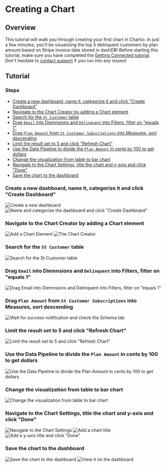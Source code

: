 # Creating a Chart


## Overview
This tutorial will walk you through creating your first chart in Chartio. In just a few minutes,
you'll be visualizing the top 5 delinquent customers by plan amount based on Stripe invoice data
stored in dashDB! Before starting this tutorial, make sure you have completed the
[Getting Connected tutorial](../getting-connected/README.md). Don't hesitate to
[contact support](../support/README.md) if you run into any issues!


## Tutorial

### Steps
- [Create a new dashboard, name it, categorize it and click "Create Dashboard"](#create-a-new-dashboard-name-it-categorize-it-and-click-create-dashboard)
- [Navigate to the Chart Creator by adding a Chart element](#navigate-to-the-chart-creator-by-adding-a-chart-element)
- [Search for the `St Customer` table](#search-for-the-st-customer-table)
- [Drag `Email` into Diemnsions and `Delinquent` into Filters, filter on "equals 1"](#drag-email-into-diemnsions-and-delinquent-into-filters-filter-on-equals-1)
- [Drag `Plan Amount` from `St Customer Subscriptions` into Measures, sort descending](#drag-plan-amount-from-st-customer-subscriptions-into-measures-sort-descending)
- [Limit the result set to 5 and click "Refresh Chart"](#limit-the-result-set-to-5-and-click-refresh-chart)
- [Use the Data Pipeline to divide the `Plan Amount` in cents by 100 to get dollars](#use-the-data-pipeline-to-divide-the-plan-amount-in-cents-by-100-to-get-dollars)
- [Change the visualization from table to bar chart](#change-the-visualization-from-table-to-bar-chart)
- [Navigate to the Chart Settings, title the chart and y-axis and click "Done"](#navigate-to-the-chart-settings-title-the-chart-and-y-axis-and-click-done)
- [Save the chart to the dashboard](#save-the-chart-to-the-dashboard)

### Create a new dashboard, name it, categorize it and click "Create Dashboard"
![Create a new dashboard](./img/00-new-dashboard.png)
![Name and categorize the dashboard and click "Create Dashboard"](./img/01-dashboard-settings.png)

### Navigate to the Chart Creator by adding a Chart element
![Add a Chart Element](./img/02-new-element.png)
![The Chart Creator](./img/03-chart-creator.png)

### Search for the `St Customer` table
![Search for the `St Customer` table](./img/04-metadata-search.png)

### Drag `Email` into Diemnsions and `Delinquent` into Filters, filter on "equals 1"
![Drag `Email` into Diemnsions and `Delinquent` into Filters, filter on "equals 1"](./img/05-st-customer.png)

### Drag `Plan Amount` from `St Customer Subscriptions` into Measures, sort descending
![Wait for success notification and check the Schema tab](./img/06-st-customer-sub.png)

### Limit the result set to 5 and click "Refresh Chart"
![Limit the result set to 5 and click "Refresh Chart"](./img/07-limit.png)

### Use the Data Pipeline to divide the `Plan Amount` in cents by 100 to get dollars
![Use the Data Pipeline to divide the `Plan Amount` in cents by 100 to get dollars](./img/08-edit-column.png)

### Change the visualization from table to bar chart
![Change the visualization from table to bar chart](./img/09-bar-chart.png)

### Navigate to the Chart Settings, title the chart and y-axis and click "Done"
![Navigate to the Chart Settings](./img/10-chart-settings.png)
![Add a chart title](./img/11-chart-title.png)
![Add a y-axis title and click "Done"](./img/12-axis-title.png)

### Save the chart to the dashboard
![Save the chart to the dashboard](./img/13-save-chart.png)
![View it on the dashboard](./img/14-dashboard.png)
